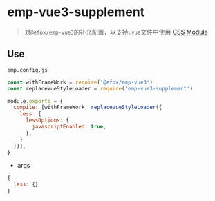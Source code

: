 # emp-vue3-supplement

> 对`@efox/emp-vue3`的补充配置，以支持`.vue`文件中使用 [CSS Module](https://v3.cn.vuejs.org/api/sfc-style.html#style-module)

## Use

`emp.config.js`
```js
const withFrameWork = require('@efox/emp-vue3')
const replaceVueStyleLoader = require('emp-vue3-supplement')

module.exports = {
  compile: [withFrameWork, replaceVueStyleLoader({
    less: {
      lessOptions: {
        javascriptEnabled: true,
      },
    }
  })],
}
```

* args

```js
{
  less: {}
}
```
